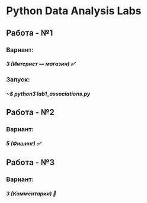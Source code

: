 # Python Data Analysis Labs

## Работа - №1

### Вариант:

##### 3 (Интернет — магазин) ✅

### Запуск:

##### ~$ python3 lab1_associations.py

## Работа - №2

### Вариант:

##### 5 (Фишинг) ✅

## Работа - №3

### Вариант:

##### 3 (Комментарии) 🔄